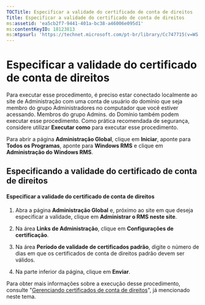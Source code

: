 ```yaml
---
TOCTitle: Especificar a validade do certificado de conta de direitos
Title: Especificar a validade do certificado de conta de direitos
ms:assetid: 'ea5cb2f7-9441-401a-bc38-a46006e095d1'
ms:contentKeyID: 18123813
ms:mtpsurl: 'https://technet.microsoft.com/pt-br/library/Cc747715(v=WS.10)'
---
```


Especificar a validade do certificado de conta de direitos
==========================================================

Para executar esse procedimento, é preciso estar conectado localmente ao site de Administração com uma conta de usuário do domínio que seja membro do grupo Administradores no computador que você estiver acessando. Membros do grupo Admins. do Domínio também podem executar esse procedimento. Como prática recomendada de segurança, considere utilizar **Executar como** para executar esse procedimento.

Para abrir a página **Administração Global**, clique em **Iniciar**, aponte para **Todos os Programas**, aponte para **Windows RMS** e clique em **Administração do Windows RMS**.

Especificando a validade do certificado de conta de direitos
------------------------------------------------------------

#### Especificar a validade do certificado de conta de direitos

1.  Abra a página **Administração Global** e, próximo ao site em que deseja especificar a validade, clique em **Administrar o RMS neste site**.

2.  Na área **Links de Administração**, clique em **Configurações de certificação**.

3.  Na área **Período de validade de certificados padrão**, digite o número de dias em que os certificados de conta de direitos padrão devem ser válidos.

4.  Na parte inferior da página, clique em **Enviar**.

Para obter mais informações sobre a execução desse procedimento, consulte "[Gerenciando certificados de conta de direitos](https://technet.microsoft.com/49c5c2ba-e197-4e4b-b3b3-b3248f068bcc)", já mencionado neste tema.
